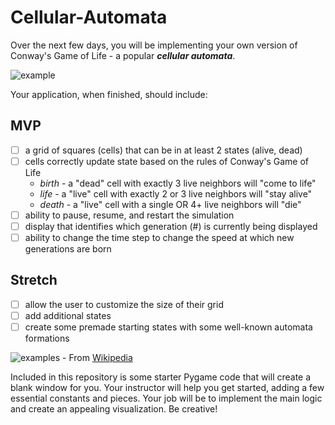 # Cellular-Automata

Over the next few days, you will be implementing your own version of Conway's Game of Life - a popular ***cellular automata***. 

![example](https://tk-assets.lambdaschool.com/9af0f576-7f21-4133-91df-907515912df5_conway.gif)

Your application, when finished, should include:
## MVP
- [ ] a grid of squares (cells) that can be in at least 2 states (alive, dead)
- [ ] cells correctly update state based on the rules of Conway's Game of Life
  - _birth_ - a "dead" cell with exactly 3 live neighbors will "come to life"
  - _life_ - a "live" cell with exactly 2 or 3 live neighbors will "stay alive"
  - _death_ - a "live" cell with a single OR 4+ live neighbors will "die"
- [ ] ability to pause, resume, and restart the simulation
- [ ] display that identifies which generation (#) is currently being displayed
- [ ] ability to change the time step to change the speed at which new generations are born
## Stretch
- [ ] allow the user to customize the size of their grid
- [ ] add additional states
- [ ] create some premade starting states with some well-known automata formations

![examples](https://tk-assets.lambdaschool.com/c5f785fc-6b29-4c77-88d3-52947984f1ac_ScreenShot2019-07-11at5.41.11PM.png) - From [Wikipedia](https://en.wikipedia.org/wiki/Conway%27s_Game_of_Life#Examples_of_patterns)


Included in this repository is some starter Pygame code that will create a blank window for you. Your instructor will help you get started, adding a few essential constants and pieces. Your job will be to implement the main logic and create an appealing visualization. Be creative!
